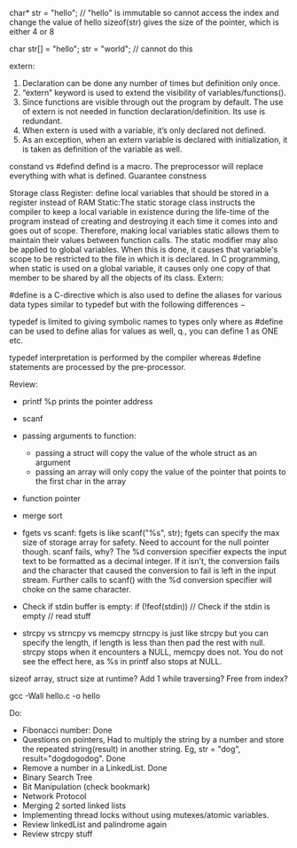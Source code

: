 


char* str = "hello"; // "hello" is immutable so cannot access the index and change the value of hello
sizeof(str) gives the size of the pointer, which is either 4 or 8

char str[] = "hello";
str = "world"; // cannot do this

extern:
1. Declaration can be done any number of times but definition only once.
2. “extern” keyword is used to extend the visibility of variables/functions().
3. Since functions are visible through out the program by default. The use of extern is not needed in function declaration/definition. Its use is redundant.
4. When extern is used with a variable, it’s only declared not defined.
5. As an exception, when an extern variable is declared with initialization, it is taken as definition of the variable as well.

constand vs #defind
defind is a macro. The preprocessor will replace everything with what is defined. Guarantee constness

Storage class
Register: define local variables that should be stored in a register instead of RAM
Static:The static storage class instructs the compiler to keep a local variable in existence during the life-time of the program instead of creating and destroying it each time it comes into and goes out of scope. Therefore, making local variables static allows them to maintain their values between function calls.
The static modifier may also be applied to global variables. When this is done, it causes that variable's scope to be restricted to the file in which it is declared.
In C programming, when static is used on a global variable, it causes only one copy of that member to be shared by all the objects of its class.
Extern:

#define is a C-directive which is also used to define the aliases for various data types similar to typedef but with the following differences −

typedef is limited to giving symbolic names to types only where as #define can be used to define alias for values as well, q., you can define 1 as ONE etc.

typedef interpretation is performed by the compiler whereas #define statements are processed by the pre-processor.

Review:
- printf
%p prints the pointer address

- scanf

- passing arguments to function:
    + passing a struct will copy the value of the whole struct as an argument
    + passing an array will only copy the value of the pointer that points to the first char in the array

- function pointer

- merge sort

- fgets vs scanf:
fgets is like scanf("%s", str); fgets can specify the max size of storage array for safety. Need to account for the null pointer though.
scanf fails, why? The %d conversion specifier expects the input text to be formatted as a decimal integer. If it isn't, the conversion fails and the character that caused the conversion to fail is left in the input stream. Further calls to scanf() with the %d conversion specifier will choke on the same character.

- Check if stdin buffer is empty: 
    if (!feof(stdin)) // Check if the stdin is empty
        // read stuff

- strcpy vs strncpy vs memcpy
    strncpy is just like strcpy but you can specify the length, if length is less than then pad the rest with null.
    strcpy stops when it encounters a NULL, memcpy does not. You do not see the effect here, as %s in printf also stops at NULL.

     


sizeof array, struct size at runtime? 
Add 1 while traversing?
Free from index?



gcc -Wall hello.c -o hello

Do:
- Fibonacci number: Done
- Questions on pointers, Had to multiply the string by a number and store the repeated string(result) in another string. Eg, str = "dog", result="dogdogodog".  Done
- Remove a number in a LinkedList. Done
- Binary Search Tree
- Bit Manipulation (check bookmark)
- Network Protocol
- Merging 2 sorted linked lists  
- Implementing thread locks without using mutexes/atomic variables.
- Review linkedList and palindrome again
- Review strcpy stuff